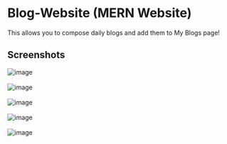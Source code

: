 # Blog-Website (MERN Website)
This allows you to compose daily blogs and add them to My Blogs page!

## Screenshots
![image](https://user-images.githubusercontent.com/81305824/145876463-9e560b93-8fdf-4bb7-a78c-6214b33bae9c.png)
<br>
<br>
![image](https://user-images.githubusercontent.com/81305824/145876632-3407bb79-a7dc-406a-9b3e-ca648dec4ff7.png)
<br>
<br>
![image](https://user-images.githubusercontent.com/81305824/145876729-3f21b062-ca43-4a49-9573-70ff488d4558.png)
<br>
<br>
![image](https://user-images.githubusercontent.com/81305824/145876794-c1bfc359-db4d-4a93-b050-778e483ee369.png)
<br>
<br>
![image](https://user-images.githubusercontent.com/81305824/146262449-ab3f0fd0-8ee5-4d84-90d9-64383477a2e0.png)
